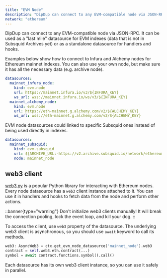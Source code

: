 ```yaml
---
title: "EVM Node"
description: "DipDup can connect to any EVM-compatible node via JSON-RPC. It can be used as a last mile datasource for EVM indexes (data that is not in Subsquid Archives yet) or as a standalone datasource for handlers and hooks."
network: "ethereum"
---
```


DipDup can connect to any EVM-compatible node via JSON-RPC. It can be used as a "last mile" datasource for EVM indexes (data that is not in Subsquid Archives yet) or as a standalone datasource for handlers and hooks.

Examples below show how to connect to Infura and Alchemy nodes for Ethereum mainnet indexes. You can also use your own node, but make sure it has all the necessary data (e.g. archive node).

```yaml [dipdup.yaml]
datasources:
  mainnet_infura_node:
    kind: evm.node
    url: https://mainnet.infura.io/v3/${INFURA_KEY}
    ws_url: wss://mainnet.infura.io/ws/v3/${INFURA_KEY}
  mainnet_alchemy_node:
    kind: evm.node
    url: https://eth-mainnet.g.alchemy.com/v2/${ALCHEMY_KEY}
    ws_url: wss://eth-mainnet.g.alchemy.com/v2/${ALCHEMY_KEY}
```

EVM node datasources could linked to specific Subsquid ones instead of being used directly in indexes.

```yaml [dipdup.yaml]
datasources:
  mainnet_subsquid:
    kind: evm.subsquid
    url: ${ARCHIVE_URL:-https://v2.archive.subsquid.io/network/ethereum-mainnet}
    node: mainnet_node
```

## web3 client

[web3.py](https://web3py.readthedocs.io/en/stable/) is a popular Python library for interacting with Ethereum nodes. Every node datasource has a `web3` client instance attached to it. You can use it in handlers and hooks to fetch data from the node and perform other actions.

::banner{type="warning"}
Don't initialize web3 clients manually! It will break the connection pooling, lock the event loop, and kill your dog.
::

To access the client, use `web3` property of the datasource. The underlying web3 client is asynchronous, so you should use `await` keyword to call its methods.

```python
web3: AsyncWeb3 = ctx.get_evm_node_datasource('mainnet_node').web3
contract = self.web3.eth.contract(...)
symbol = await contract.functions.symbol().call() 
```

Each datasource has its own web3 client instance, so you can use it safely in parallel.
